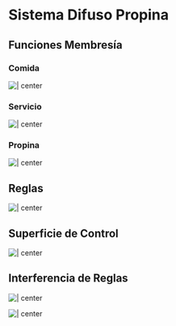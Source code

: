 # Sistema Difuso Propina

## Funciones Membresía

### Comida

![ | center ](img/1-mf_in_comida.jpg)

<div style="page-break-after: always;"></div>

### Servicio

![ | center ](img/2-mf_in_servicio.jpg)

<div style="page-break-after: always;"></div>

### Propina

![ | center ](img/3-mf_out_propina.jpg)

<div style="page-break-after: always;"></div>

## Reglas

![ | center ](img/4-rules.jpg)

<div style="page-break-after: always;"></div>

## Superficie de Control

![ | center ](img/5-control_surface.jpg)

<div style="page-break-after: always;"></div>

## Interferencia de Reglas

![ | center ](img/6-interferencia-de-reglas_60-30.jpg)

![ | center ](img/7-interferencia-de-reglas_70-75.jpg)